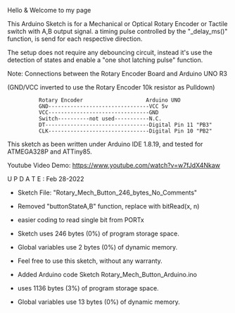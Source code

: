 Hello & Welcome to my page

This Arduino Sketch is for a Mechanical or Optical Rotary Encoder or Tactile switch with A,B output signal.
a timing pulse controlled by the  "_delay_ms()" function, is send for each respective direction.

The setup does not require any debouncing circuit, instead it's use
the detection of states and enable a "one shot latching pulse" function. 

Note: Connections between the Rotary Encoder Board and Arduino UNO R3

 (GND/VCC inverted to use the Rotary Encoder 10k resistor as Pulldown)

              Rotary Encoder                    Arduino UNO
              GND--------------------------------VCC 5v  
              VCC--------------------------------GND  
              Switch----------not used-----------N.C.
              DT---------------------------------Digital Pin 11 "PB3"
              CLK--------------------------------Digital Pin 10 "PB2"
              

This sketch as been written under Arduino IDE 1.8.19, and tested for ATMEGA328P and ATTiny85.

Youtube Video Demo:  https://www.youtube.com/watch?v=w7fJdX4Nkaw

 U P D A T E : Feb 28-2022
 
 *  Sketch File: "Rotary_Mech_Button_246_bytes_No_Comments"
 *  Removed "buttonStateA,B" function, replace with bitRead(x, n) 
 *  easier coding to read single bit from PORTx
 *  Sketch uses 246 bytes (0%) of program storage space.
 *  Global variables use 2 bytes (0%) of dynamic memory.
 *  Feel free to use this sketch, without any warranty.
   
 *  Added Arduino code Sketch Rotary_Mech_Button_Arduino.ino
 *  uses 1136 bytes (3%) of program storage space.
 *  Global variables use 13 bytes (0%) of dynamic memory.


